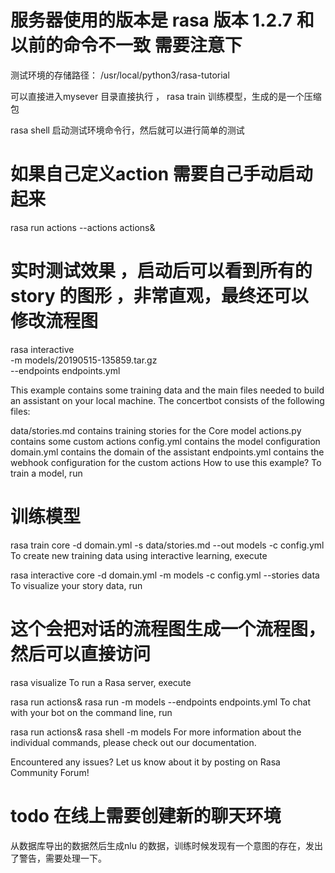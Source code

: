 

# 服务器使用的版本是 rasa 版本 1.2.7  和以前的命令不一致 需要注意下
测试环境的存储路径： /usr/local/python3/rasa-tutorial

可以直接进入mysever 目录直接执行 ，
rasa train 训练模型，生成的是一个压缩包

rasa shell 启动测试环境命令行，然后就可以进行简单的测试


# 如果自己定义action 需要自己手动启动起来 
rasa run actions --actions actions&


# 实时测试效果 ，启动后可以看到所有的story 的图形 ，非常直观，最终还可以修改流程图
rasa interactive \
  -m models/20190515-135859.tar.gz \
  --endpoints endpoints.yml
  
  
  


This example contains some training data and the main files needed to build an assistant on your local machine. The concertbot consists of the following files:

data/stories.md contains training stories for the Core model
actions.py contains some custom actions
config.yml contains the model configuration
domain.yml contains the domain of the assistant
endpoints.yml contains the webhook configuration for the custom actions
How to use this example?
To train a model, run
# 训练模型 
rasa train core -d domain.yml -s data/stories.md --out models -c config.yml
To create new training data using interactive learning, execute

rasa interactive core -d domain.yml -m models -c config.yml --stories data
To visualize your story data, run

# 这个会把对话的流程图生成一个流程图，然后可以直接访问 
rasa visualize
To run a Rasa server, execute

rasa run actions&
rasa run -m models --endpoints endpoints.yml
To chat with your bot on the command line, run

rasa run actions&
rasa shell -m models
For more information about the individual commands, please check out our documentation.

Encountered any issues?
Let us know about it by posting on Rasa Community Forum!  


# todo 在线上需要创建新的聊天环境 


从数据库导出的数据然后生成nlu 的数据，训练时候发现有一个意图的存在，发出了警告，需要处理一下。


